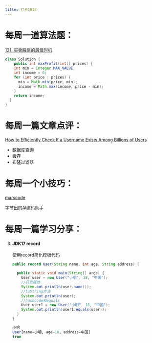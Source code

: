 ```yaml
---
title: 打卡1018
---
```


# 每周一道算法题：

[121. 买卖股票的最佳时机](https://leetcode.cn/problems/best-time-to-buy-and-sell-stock/)

```Java
class Solution {
    public int maxProfit(int[] prices) {
    int min = Integer.MAX_VALUE;
    int income = 0;
    for (int price : prices) {
      min = Math.min(price, min);
      income = Math.max(income, price - min);
    }
    return income;
  }
}
```

# 每周一篇文章点评：

[How to Efficiently Check If a Username Exists Among Billions of Users](https://medium.com/@aditimishra_541/how-to-efficiently-check-if-a-username-exists-among-billions-of-users-7ed1e5c60489)

- 数据库查询
- 缓存
- 布隆过滤器



# 每周一个小技巧：

[marscode](https://www.marscode.cn/)

字节出的AI编码助手

# 每周一篇学习分享：

3. #### JDK17 record

    使用record简化模板代码
   
   ```java
   public record User(String name, int age, String address) {
   
     public static void main(String[] args) {
       User user = new User("小明", 18, "中国");
       //获取属性
       System.out.println(user.name());
       //toString方法
       System.out.println(user);
       //hashCode和equals
       User user1 = new User("小明", 18, "中国");
       System.out.println(user1.equals(user));
     }
   }
   ```
   
   
   
   ```sql
   小明
   User[name=小明, age=18, address=中国]
   true
   ```
   
   
